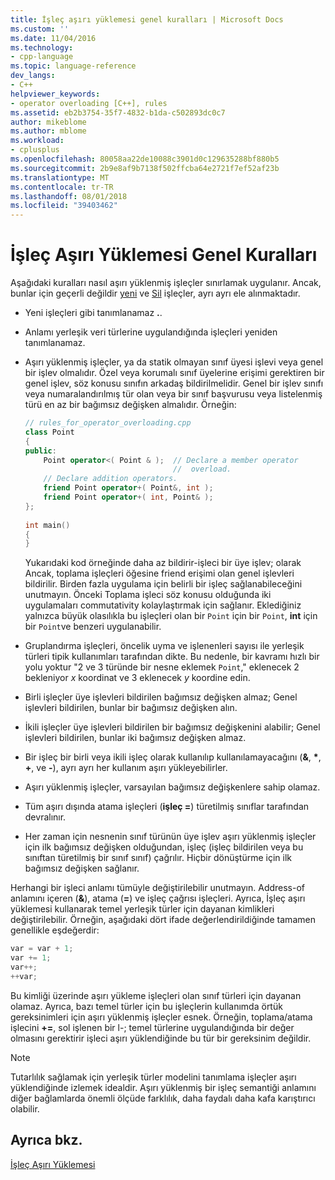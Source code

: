 ```yaml
---
title: İşleç aşırı yüklemesi genel kuralları | Microsoft Docs
ms.custom: ''
ms.date: 11/04/2016
ms.technology:
- cpp-language
ms.topic: language-reference
dev_langs:
- C++
helpviewer_keywords:
- operator overloading [C++], rules
ms.assetid: eb2b3754-35f7-4832-b1da-c502893dc0c7
author: mikeblome
ms.author: mblome
ms.workload:
- cplusplus
ms.openlocfilehash: 80058aa22de10088c3901d0c129635288bf880b5
ms.sourcegitcommit: 2b9e8af9b7138f502ffcba64e2721f7ef52af23b
ms.translationtype: MT
ms.contentlocale: tr-TR
ms.lasthandoff: 08/01/2018
ms.locfileid: "39403462"
---
```

# <a name="general-rules-for-operator-overloading"></a>İşleç Aşırı Yüklemesi Genel Kuralları
Aşağıdaki kuralları nasıl aşırı yüklenmiş işleçler sınırlamak uygulanır. Ancak, bunlar için geçerli değildir [yeni](../cpp/new-operator-cpp.md) ve [Sil](../cpp/delete-operator-cpp.md) işleçler, ayrı ayrı ele alınmaktadır.  
  
-   Yeni işleçleri gibi tanımlanamaz **.**.  
  
-   Anlamı yerleşik veri türlerine uygulandığında işleçleri yeniden tanımlanamaz.  
  
-   Aşırı yüklenmiş işleçler, ya da statik olmayan sınıf üyesi işlevi veya genel bir işlev olmalıdır. Özel veya korumalı sınıf üyelerine erişimi gerektiren bir genel işlev, söz konusu sınıfın arkadaş bildirilmelidir. Genel bir işlev sınıfı veya numaralandırılmış tür olan veya bir sınıf başvurusu veya listelenmiş türü en az bir bağımsız değişken almalıdır. Örneğin:  
  
    ```cpp  
    // rules_for_operator_overloading.cpp  
    class Point  
    {  
    public:  
        Point operator<( Point & );  // Declare a member operator   
                                     //  overload.  
        // Declare addition operators.  
        friend Point operator+( Point&, int );  
        friend Point operator+( int, Point& );  
    };  
  
    int main()  
    {  
    }  
    ```  
  
     Yukarıdaki kod örneğinde daha az bildirir-işleci bir üye işlev; olarak Ancak, toplama işleçleri öğesine friend erişimi olan genel işlevleri bildirilir. Birden fazla uygulama için belirli bir işleç sağlanabileceğini unutmayın. Önceki Toplama işleci söz konusu olduğunda iki uygulamaları commutativity kolaylaştırmak için sağlanır. Eklediğiniz yalnızca büyük olasılıkla bu işleçleri olan bir `Point` için bir `Point`, **int** için bir `Point`ve benzeri uygulanabilir.  
  
-   Gruplandırma işleçleri, öncelik uyma ve işlenenleri sayısı ile yerleşik türleri tipik kullanımları tarafından dikte. Bu nedenle, bir kavramı hızlı bir yolu yoktur "2 ve 3 türünde bir nesne eklemek `Point`," eklenecek 2 bekleniyor *x* koordinat ve 3 eklenecek *y* koordine edin.  
  
-   Birli işleçler üye işlevleri bildirilen bağımsız değişken almaz; Genel işlevleri bildirilen, bunlar bir bağımsız değişken alın.  
  
-   İkili işleçler üye işlevleri bildirilen bir bağımsız değişkenini alabilir; Genel işlevleri bildirilen, bunlar iki bağımsız değişken almaz.  
  
-   Bir işleç bir birli veya ikili işleç olarak kullanılıp kullanılamayacağını (__&__, __*__, __+__, ve __-__), ayrı ayrı her kullanım aşırı yükleyebilirler.  
  
-   Aşırı yüklenmiş işleçler, varsayılan bağımsız değişkenlere sahip olamaz.  
  
-   Tüm aşırı dışında atama işleçleri (**işleç =**) türetilmiş sınıflar tarafından devralınır.  
  
-   Her zaman için nesnenin sınıf türünün üye işlev aşırı yüklenmiş işleçler için ilk bağımsız değişken olduğundan, işleç (işleç bildirilen veya bu sınıftan türetilmiş bir sınıf sınıf) çağrılır. Hiçbir dönüştürme için ilk bağımsız değişken sağlanır.  
  
 Herhangi bir işleci anlamı tümüyle değiştirilebilir unutmayın. Address-of anlamını içeren (**&**), atama (**=**) ve işleç çağrısı işleçleri. Ayrıca, İşleç aşırı yüklemesi kullanarak temel yerleşik türler için dayanan kimlikleri değiştirilebilir. Örneğin, aşağıdaki dört ifade değerlendirildiğinde tamamen genellikle eşdeğerdir:  
  
```cpp 
var = var + 1;  
var += 1;  
var++;  
++var;  
```  
  
 Bu kimliği üzerinde aşırı yükleme işleçleri olan sınıf türleri için dayanan olamaz. Ayrıca, bazı temel türler için bu işleçlerin kullanımda örtük gereksinimleri için aşırı yüklenmiş işleçler esnek. Örneğin, toplama/atama işlecini **+=**, sol işlenen bir l-; temel türlerine uygulandığında bir değer olmasını gerektirir işleci aşırı yüklendiğinde bu tür bir gereksinim değildir.  
  
> [!NOTE]
> Tutarlılık sağlamak için yerleşik türler modelini tanımlama işleçler aşırı yüklendiğinde izlemek idealdir. Aşırı yüklenmiş bir işleç semantiği anlamını diğer bağlamlarda önemli ölçüde farklılık, daha faydalı daha kafa karıştırıcı olabilir.  
  
## <a name="see-also"></a>Ayrıca bkz.  
 [İşleç Aşırı Yüklemesi](../cpp/operator-overloading.md)